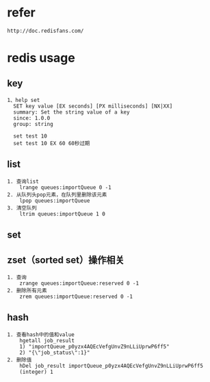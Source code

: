 # refer
	http://doc.redisfans.com/
	
# redis usage

## key
	1、help set
	  SET key value [EX seconds] [PX milliseconds] [NX|XX]
	  summary: Set the string value of a key
	  since: 1.0.0
	  group: string
	  
	  set test 10
	  set test 10 EX 60 60秒过期
	  

## list
	1. 查询list
		lrange queues:importQueue 0 -1
	2. 从队列头pop元素，在队列里删除该元素
		lpop queues:importQueue
	3. 清空队列
		ltrim queues:importQueue 1 0
		
## set
## zset（sorted set）操作相关
	1. 查询
		zrange queues:importQueue:reserved 0 -1
	2. 删除所有元素
		zrem queues:importQueue:reserved 0 -1
## hash
	1. 查看hash中的值和value
		hgetall job_result
		1) "importQueue_p0yzx4AQEcVefgUnvZ9nLLiUprwP6ff5"
		2) "{\"job_status\":1}"
	2. 删除值
		hDel job_result importQueue_p0yzx4AQEcVefgUnvZ9nLLiUprwP6ff5
		(integer) 1